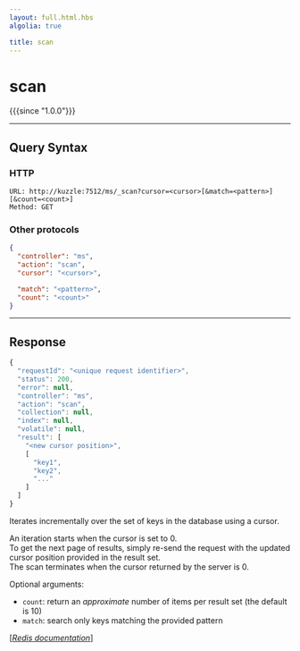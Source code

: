 ```yaml
---
layout: full.html.hbs
algolia: true

title: scan
---
```


# scan

{{{since "1.0.0"}}}




---

## Query Syntax

### HTTP

```http
URL: http://kuzzle:7512/ms/_scan?cursor=<cursor>[&match=<pattern>][&count=<count>]
Method: GET
```

### Other protocols


```json
{
  "controller": "ms",
  "action": "scan",
  "cursor": "<cursor>",

  "match": "<pattern>",
  "count": "<count>"
}
```

---

## Response

```javascript
{
  "requestId": "<unique request identifier>",
  "status": 200,
  "error": null,
  "controller": "ms",
  "action": "scan",
  "collection": null,
  "index": null,
  "volatile": null,
  "result": [
    "<new cursor position>",
    [
      "key1",
      "key2",
      "..."
    ]
  ]
}
```

Iterates incrementally over the set of keys in the database using a cursor.

An iteration starts when the cursor is set to 0.  
To get the next page of results, simply re-send the request with the updated cursor position provided in the result set.  
The scan terminates when the cursor returned by the server is 0.

Optional arguments:

* `count`: return an _approximate_ number of items per result set (the default is 10)
* `match`: search only keys matching the provided pattern


[[_Redis documentation_]](https://redis.io/commands/scan)
